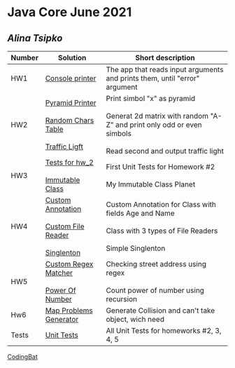# Java Core June 2021

## *Alina Tsipko*

| Number | Solution  | Short description
| --- | --- | --- |
| HW1 | [Console printer](https://github.com/NikolaevArtem/Java_Core_June_2021/tree/feature/AlinaTsipko/src/main/java/homework_1) | The app that reads input arguments and prints them, until "error" argument|
| HW2 | [Pyramid Printer](https://github.com/NikolaevArtem/Java_Core_June_2021/tree/feature/AlinaTsipko/src/main/java/homework_2/pyramid_printer) </br></br> [Random Chars Table](https://github.com/NikolaevArtem/Java_Core_June_2021/tree/feature/AlinaTsipko/src/main/java/homework_2/random_chars_table) </br></br> [Traffic Ligft](https://github.com/NikolaevArtem/Java_Core_June_2021/tree/feature/AlinaTsipko/src/main/java/homework_2/traffic_light)| Print simbol "x" as pyramid </br></br> Generat 2d matrix with random "A-Z" and print only odd or even simbols </br></br> Read second and output traffic light|
| HW3 | [Tests for hw_2](https://github.com/NikolaevArtem/Java_Core_June_2021/tree/feature/AlinaTsipko/src/test/java/homework_2) </br></br> [Immutable Class](https://github.com/NikolaevArtem/Java_Core_June_2021/tree/feature/AlinaTsipko/src/main/java/homework_3/immutable_class) | First Unit Tests for Homework #2 </br></br> My Immutable Class Planet |
| HW4 | [Custom Annotation](https://github.com/NikolaevArtem/Java_Core_June_2021/tree/feature/AlinaTsipko/src/main/java/homework_4/custom_annotation) </br></br> [Custom File Reader](https://github.com/NikolaevArtem/Java_Core_June_2021/tree/feature/AlinaTsipko/src/main/java/homework_4/custom_file_reader) </br></br> [Singlenton](https://github.com/NikolaevArtem/Java_Core_June_2021/tree/feature/AlinaTsipko/src/main/java/homework_4/singlenton) | Custom Annotation for Class with fields Age and Name </br></br> Class with 3 types of File Readers </br></br> Simple Singlenton |
| HW5 | [Custom Regex Matcher](https://github.com/NikolaevArtem/Java_Core_June_2021/tree/feature/AlinaTsipko/src/main/java/homework_5/custom_regex_matcher) </br></br> [Power Of Number](https://github.com/NikolaevArtem/Java_Core_June_2021/tree/feature/AlinaTsipko/src/main/java/homework_5/power_of_number) | Checking street address using regex </br></br> Count power of number using recursion |
| Hw6 | [Map Problems Generator](https://github.com/NikolaevArtem/Java_Core_June_2021/tree/feature/AlinaTsipko/src/main/java/homework_6/map_problems_generator) | Generate Collision and can't take object, wich need |
| Tests | [Unit Tests](https://github.com/NikolaevArtem/Java_Core_June_2021/tree/feature/AlinaTsipko/src/test/java) | All Unit Tests for homeworks #2, 3, 4, 5 |

[CodingBat](https://codingbat.com/done?user=tcipkoalina2000@mail.ru&tag=9057287119)